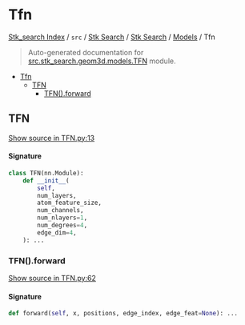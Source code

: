 # Tfn

[Stk_search Index](../../../../README.md#stk_search-index) / `src` / [Stk Search](../../index.md#stk-search) / [Stk Search](../../index.md#stk-search) / [Models](./index.md#models) / Tfn

> Auto-generated documentation for [src.stk_search.geom3d.models.TFN](https://github.com/mohammedazzouzi15/STK_search/blob/main/src/stk_search/geom3d/models/TFN.py) module.

- [Tfn](#tfn)
  - [TFN](#tfn)
    - [TFN().forward](#tfn()forward)

## TFN

[Show source in TFN.py:13](https://github.com/mohammedazzouzi15/STK_search/blob/main/src/stk_search/geom3d/models/TFN.py#L13)

#### Signature

```python
class TFN(nn.Module):
    def __init__(
        self,
        num_layers,
        atom_feature_size,
        num_channels,
        num_nlayers=1,
        num_degrees=4,
        edge_dim=4,
    ): ...
```

### TFN().forward

[Show source in TFN.py:62](https://github.com/mohammedazzouzi15/STK_search/blob/main/src/stk_search/geom3d/models/TFN.py#L62)

#### Signature

```python
def forward(self, x, positions, edge_index, edge_feat=None): ...
```